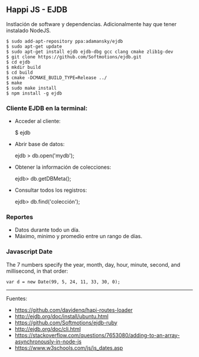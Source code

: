 ## Happi JS - EJDB

Instlación de software y dependencias. Adicionalmente hay que tener instalado NodeJS.

    $ sudo add-apt-repository ppa:adamansky/ejdb
    $ sudo apt-get update
    $ sudo apt-get install ejdb ejdb-dbg gcc clang cmake zlib1g-dev 
    $ git clone https://github.com/Softmotions/ejdb.git
    $ cd ejdb
    $ mkdir build
    $ cd build
    $ cmake -DCMAKE_BUILD_TYPE=Release ../
    $ make 
    $ sudo make install
    $ npm install -g ejdb

### Cliente EJDB en la terminal:

+ Acceder al cliente:

    $ ejdb

+ Abrir base de datos:

    ejdb > db.open('mydb');

+ Obtener la información de colecciones:

    ejdb> db.getDBMeta();

+ Consultar todos los registros:

    ejdb> db.find('colección');

### Reportes

+ Datos durante todo un día.
+ Máximo, minimo y promedio entre un rango de días.

### Javascript Date

The 7 numbers specify the year, month, day, hour, minute, second, and millisecond, in that order:

    var d = new Date(99, 5, 24, 11, 33, 30, 0);

---

Fuentes:

+ https://github.com/davidenq/hapi-routes-loader
+ http://ejdb.org/doc/install/ubuntu.html
+ https://github.com/Softmotions/ejdb-ruby
+ http://ejdb.org/doc/cli.html
+ https://stackoverflow.com/questions/7653080/adding-to-an-array-asynchronously-in-node-js
+ https://www.w3schools.com/js/js_dates.asp